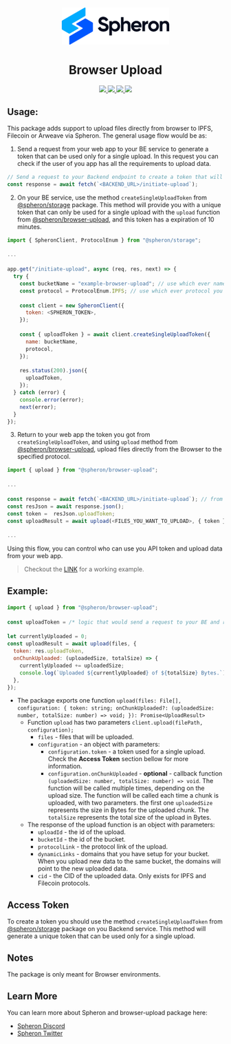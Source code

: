 <p align="center">
  <picture>
    <source media="(prefers-color-scheme: dark)" srcset="https://github.com/spheronFdn/sdk/blob/main/.github/assets/spheron-logo-dark.svg">
    <source media="(prefers-color-scheme: light)" srcset="https://github.com/spheronFdn/sdk/blob/main/.github/assets/spheron-logo.svg">
    <img alt="Spheron" src="https://github.com/spheronFdn/sdk/blob/main/.github/assets/spheron-logo.svg" width="250">
  </picture>
</p>

<h1 align="center">Browser Upload</h1>

<p align="center">  
  <a href="https://www.npmjs.com/package/@spheron/storage" target="_blank" rel="noreferrer">
    <img src="https://img.shields.io/static/v1?label=npm&message=v2.0.0&color=green" />
  </a>
  <a href="https://github.com/spheronFdn/sdk/blob/main/LICENSE" target="_blank" rel="noreferrer">
    <img src="https://img.shields.io/static/v1?label=license&message=Apache%202.0&color=red" />
  </a>
  <a href="https://discord.com/invite/ahxuCtm" target="_blank" rel="noreferrer">
    <img src="https://img.shields.io/static/v1?label=community&message=discord&color=blue" />
  </a>
  <a href="https://twitter.com/SpheronFdn" target="_blank" rel="noreferrer">
    <img src="https://img.shields.io/twitter/url/https/twitter.com/cloudposse.svg?style=social&label=Follow%20%40SpheronFdn" />
  </a>
</p>

## Usage:

This package adds support to upload files directly from browser to IPFS, Filecoin or Arweave via Spheron.
The general usage flow would be as:

1. Send a request from your web app to your BE service to generate a token that can be used only for a single upload. In this request you can check if the user of you app has all the requirements to upload data.

```js
// Send a request to your Backend endpoint to create a token that will be used with the @spheron/browser-upload
const response = await fetch(`<BACKEND_URL>/initiate-upload`);
```

2. On your BE service, use the method `createSingleUploadToken` from [@spheron/storage](https://www.npmjs.com/package/@spheron/storage) package. This method will provide you with a unique token that can only be used for a single upload with the `upload` function from [@spheron/browser-upload](https://www.npmjs.com/package/@spheron/browser-upload), and this token has a expiration of 10 minutes.

```js
import { SpheronClient, ProtocolEnum } from "@spheron/storage";

...

app.get("/initiate-upload", async (req, res, next) => {
  try {
    const bucketName = "example-browser-upload"; // use which ever name you prefer
    const protocol = ProtocolEnum.IPFS; // use which ever protocol you prefer

    const client = new SpheronClient({
      token: <SPHERON_TOKEN>,
    });

    const { uploadToken } = await client.createSingleUploadToken({
      name: bucketName,
      protocol,
    });

    res.status(200).json({
      uploadToken,
    });
  } catch (error) {
    console.error(error);
    next(error);
  }
});
```

3. Return to your web app the token you got from `createSingleUploadToken`, and using `upload` method from [@spheron/browser-upload](https://www.npmjs.com/package/@spheron/browser-upload), upload files directly from the Browser to the specified protocol.

```js
import { upload } from "@spheron/browser-upload";

...

const response = await fetch(`<BACKEND_URL>/initiate-upload`); // from step 1
const resJson = await response.json();
const token =  resJson.uploadToken;
const uploadResult = await upload(<FILES_YOU_WANT_TO_UPLOAD>, { token });

...
```

Using this flow, you can control who can use you API token and upload data from your web app.

> Checkout the [LINK](https://github.com/spheronFdn/sdk/tree/main/examples/browser-upload) for a working example.

## Example:

```js
import { upload } from "@spheron/browser-upload";

const uploadToken = /* logic that would send a request to your BE and return a token that can be used only for a single upload */

let currentlyUploaded = 0;
const uploadResult = await upload(files, {
  token: res.uploadToken,
  onChunkUploaded: (uploadedSize, totalSize) => {
    currentlyUploaded += uploadedSize;
    console.log(`Uploaded ${currentlyUploaded} of ${totalSize} Bytes.`);
  },
});

```

- The package exports one function `upload(files: File[], configuration: { token: string; onChunkUploaded?: (uploadedSize: number, totalSize: number) => void; }): Promise<UploadResult>`
  - Function `upload` has two parameters `client.upload(filePath, configuration);`
    - `files` - files that will be uploaded.
    - `configuration` - an object with parameters:
      - `configuration.token` - a token used for a single upload. Check the **Access Token** section bellow for more information.
      - `configuration.onChunkUploaded` - **optional** - callback function `(uploadedSize: number, totalSize: number) => void`. The function will be called multiple times, depending on the upload size. The function will be called each time a chunk is uploaded, with two parameters. the first one `uploadedSize` represents the size in Bytes for the uploaded chunk. The `totalSize` represents the total size of the upload in Bytes.
  - The response of the upload function is an object with parameters:
    - `uploadId` - the id of the upload.
    - `bucketId` - the id of the bucket.
    - `protocolLink` - the protocol link of the upload.
    - `dynamicLinks` - domains that you have setup for your bucket. When you upload new data to the same bucket, the domains will point to the new uploaded data.
    - `cid` - the CID of the uploaded data. Only exists for IPFS and Filecoin protocols.

## Access Token

To create a token you should use the method `createSingleUploadToken` from [@spheron/storage](https://www.npmjs.com/package/@spheron/storage) package on you Backend service. This method will generate a unique token that can be used only for a single upload.

## Notes

The package is only meant for Browser environments.

## Learn More

You can learn more about Spheron and browser-upload package here:

- [Spheron Discord](https://discord.com/invite/ahxuCtm)
- [Spheron Twitter](https://twitter.com/SpheronFdn)
